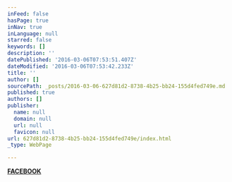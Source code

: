 ```yaml
---
inFeed: false
hasPage: true
inNav: true
inLanguage: null
starred: false
keywords: []
description: ''
datePublished: '2016-03-06T07:53:51.407Z'
dateModified: '2016-03-06T07:53:42.233Z'
title: ''
author: []
sourcePath: _posts/2016-03-06-627d81d2-8738-4b25-bb24-155d4fed749e.md
published: true
authors: []
publisher:
  name: null
  domain: null
  url: null
  favicon: null
url: 627d81d2-8738-4b25-bb24-155d4fed749e/index.html
_type: WebPage

---
```

**[FACEBOOK][0]**

[0]: https://www.facebook.com/KingTAGZ1/